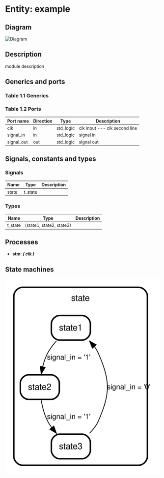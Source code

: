 # Entity: example
## Diagram
![Diagram](custom_css_output_test_1_md.svg "Diagram")
## Description
 module description
## Generics and ports
### Table 1.1 Generics
### Table 1.2 Ports
| Port name  | Direction | Type      | Description                    |
| ---------- | --------- | --------- | ------------------------------ |
| clk        | in        | std_logic |  clk input --- clk second line |
| signal_in  | in        | std_logic |  signal in                     |
| signal_out | out       | std_logic |  signal out                    |
## Signals, constants and types
### Signals
| Name  | Type    | Description |
| ----- | ------- | ----------- |
| state | t_state |             |
### Types
| Name    | Type                     | Description |
| ------- | ------------------------ | ----------- |
| t_state | (state1, state2, state3) |             |
## Processes
- **stm**: ***( clk )***

## State machines
![Diagram_state_machine_0]( stm_example_00.svg "Diagram")